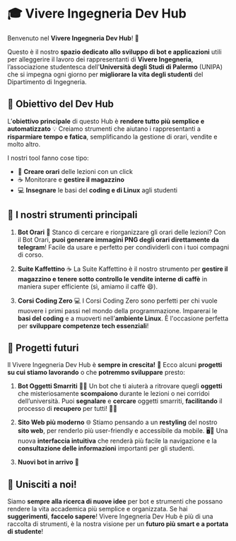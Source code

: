 # 🎓 Vivere Ingegneria Dev Hub

Benvenuto nel **Vivere Ingegneria Dev Hub**! 🎉 

Questo è il nostro **spazio dedicato allo sviluppo di bot e applicazioni** utili per alleggerire il lavoro dei rappresentanti di **Vivere Ingegneria**, l’associazione studentesca dell'**Università degli Studi di Palermo** (UNIPA) che si impegna ogni giorno per **migliorare la vita degli studenti** del Dipartimento di Ingegneria.

## 🚀 Obiettivo del Dev Hub

L’**obiettivo principale** di questo Hub è **rendere tutto più semplice e automatizzato** 💡 
Creiamo strumenti che aiutano i rappresentanti a **risparmiare tempo e fatica**, semplificando la gestione di orari, vendite e molto altro.

I nostri tool fanno cose tipo:
  - 📅 **Creare orari** delle lezioni con un click
  - ☕ Monitorare e **gestire il magazzino**
  - 💻 **Insegnare** le basi del **coding e di Linux** agli studenti

## 🔧 I nostri **strumenti principali**
  1. **Bot Orari** 📅
    Stanco di cercare e riorganizzare gli orari delle lezioni? Con il Bot Orari, **puoi generare immagini PNG degli orari direttamente da telegram**! Facile da usare e perfetto per condividerli con i tuoi compagni di corso.

  2. **Suite Kaffettino** ☕
    La Suite Kaffettino è il nostro strumento per **gestire il magazzino e tenere sotto controllo le vendite interne di caffè** in maniera super efficiente (sì, amiamo il caffè 😄).

  3. **Corsi Coding Zero** 💻
    I Corsi Coding Zero sono perfetti per chi vuole muovere i primi passi nel mondo della programmazione. Imparerai le **basi del coding** e a muoverti nell’**ambiente Linux**. È l'occasione perfetta per **sviluppare competenze tech essenziali**!

## 🔮 **Progetti futuri**
  Il Vivere Ingegneria Dev Hub è **sempre in crescita!** 🎯
  Ecco alcuni **progetti su cui stiamo lavorando** o che **potremmo sviluppare** presto:
  
  1. **Bot Oggetti Smarriti** 🕵️‍♂️
    Un bot che ti aiuterà a ritrovare quegli **oggetti** che misteriosamente **scompaiono** durante le lezioni o nei corridoi dell’università. 
    Puoi **segnalare** e **cercare** oggetti smarriti, **facilitando** il processo di **recupero** per tutti! 🔑🎒
  
  2. **Sito Web più moderno** 🌐
    Stiamo pensando a un **restyling** del nostro **sito web**, per renderlo più user-friendly e accessibile da mobile. 🖥️📱
    Una nuova **interfaccia intuitiva** che renderà più facile la navigazione e la **consultazione delle informazioni** importanti per gli studenti.
  
  4. **Nuovi bot in arrivo** 🤖
  
## 🤝 Unisciti a noi!
  Siamo **sempre alla ricerca di nuove idee** per bot e strumenti che possano rendere la vita accademica più semplice e organizzata. Se hai **suggerimenti**, **faccelo sapere**!
  Vivere Ingegneria Dev Hub è più di una raccolta di strumenti, è la nostra visione per un **futuro più smart e a portata di studente**!

